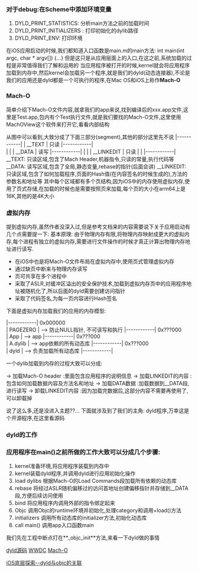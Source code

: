 ### 对于debug:在Scheme中添加环境变量

1. DYLD_PRINT_STATISTICS: 分析main方法之前的加载时间
2. DYLD_PRINT_INITIALIZERS : 打印初始化的dylib路径
3. DYLD_PRINT_ENV: 打印环境

在iOS应用启动的时候,我们都知道入口函数是main.m的main方法:
int main(int argc, char * argv[]) {...}
但是这只是从应用层面上的入口,在这之前,系统加载的过程是非常值得我们了解和运用的
当应用程序被打开的时候,kernel就会将应用程序加载到内存中,然后kernel会加载另一个程序,就是我们的dyld(动态连接器),不论是我们的应用还是dyld都是一个可执行的程序,在Mac OS和iOS上称作**Mach-O**

### Mach-O
简单介绍下Mach-O文件内容,就拿我们的app来说,找到编译后的xxx.app文件,这里是Test.app,包内有个Test执行文件,就是我们要找的Mach-O文件,这里使用MachOView这个软件来打开它,看看内部结构

从图中可以看到,大致分成了下面三部分(segment),其他的部分这里先不说
|------------|
|   __TEXT   |  只读
|------------|		  
| 		  	 |
|   __DATA   |	读写
|------------|
|	    	 |
| __LINKEDIT |	只读
|		     |
|------------|
__TEXT: 只读区域,包含了Mach Header,机器指令,只读的常量,执行代码等
__DATA: 读写区域,包含了全局,静态变量,rebase的指针(后面会讲)
__LINKEDIT: 只读区域,包含了如何加载程序,页面的Hash值(在内容签名的时候生成的),方法的参数名和地址等
其中每个区域都有多个页结构,因为iOS中的内存使用虚拟内存,使用了页式存储,在加载的时候也是需要按照页来加载,每个页的大小在arm64上是16K,其他的是4K大小

### 虚拟内存
提到虚拟内存,虽然作者没深入过,但是参考文档来的内容需要说下关于应用启动有几个点需要提一下:
基本原理: 由于物理内存有限,将物理内存映射成更大的虚拟内存,每个进程有独立的虚拟内存,需要进行文件操作的时候才真正计算出物理内存地址进行读写.
- 在iOS中也是将Mach-O文件布局在虚拟内存中,使用页式管理虚拟内存
- 通过缺页中断来与物理内存读写
- 页可共享在多个进程中
- 采取了ASLR,对缓冲区溢出的安全保护技术,加载到虚拟内存页中的应用程序地址被随机化了,所以后面的dyld需要创建访问指针
- 采取了代码签名,为每一页内容进行Hash签名

下面是虚拟内存加载我们的应用的内存模型:

|------------|	0x000000			
|   PAGEZERO |				--> 防止NULL指针, 不可读写和执行
|------------|	0x???000	  
| 	 App	 |				--> app
|------------|  0x???000	  
|	 A.dylib |				--> app依赖的所有动态库
|------------|  0x???000	  
|	 dyld    |				--> 负责加载所有动态库
|------------|

一个dylib加载到内存的过程大致可以分成:

-> 加载Mach-O header :里面包含应用程序的说明信息
-> 加载LINKEDIT的内容 :包含如何加载数据内容及方法名和地址
-> 加载DATA数据 :加载数据到__DATA段,进行读写
-> 卸载LINKEDIT内容 :因为加载完数据后,这部分内容不需要再使用了,可以卸载掉

说了这么多,还是没进入主题??…
下面就涉及到了我们的主角: dyld程序,万幸这是个开源程序,在这里看源码

### dyld的工作

### 应用程序在main()之前所做的工作大致可以分成几个步骤:

1. kernel准备环境,将应用程序装载到内存中
2. kernel装载dyld程序,并调用dyld进行应用初始化操作
3. load dylibs 根据Mach-O的Load Commands段加载所有依赖的动态库
4. rebase 将经过ASLR随机偏移过的访问首地址创建偏移指针并存储到__DATA段,方便后续访问使用
5. bind 将应用程序内调用外部的指令绑定起来
6. Objc 调用Objc的runtime环境并初始化,处理category和调用+load()方法
7. initializers 调用所有动态库的initializer方法,初始化动态库
8. call main() 调用app入口函数main

我们先在工程中断点打在**_objc_init**方法,来看一下dyld做的事情

[dyld源码](https://github.com/opensource-apple/dyld)
[WWDC](https://developer.apple.com/videos/play/wwdc2016/406)
[Mach-O](https://developer.apple.com/library/content/documentation/DeveloperTools/Conceptual/MachOTopics)

[iOS底层探索--dyld与objc的关联](https://juejin.cn/post/6883077259171725319)


